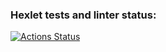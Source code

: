 ### Hexlet tests and linter status:
[![Actions Status](https://github.com/Git-Alexandr-Yashin/frontend-project-44/actions/workflows/hexlet-check.yml/badge.svg)](https://github.com/Git-Alexandr-Yashin/frontend-project-44/actions)